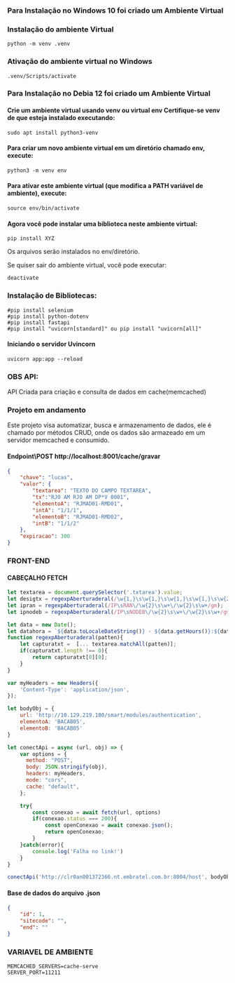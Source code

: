 ### Para Instalação no Windows 10 foi criado um Ambiente Virtual

### Instalação do ambiente Virtual

```shell
python -m venv .venv
```

### Ativação do ambiente virtual no Windows

```shell
.venv/Scripts/activate
```

### Para Instalação no Debia 12 foi criado um Ambiente Virtual
 #### Crie um ambiente virtual usando venv ou virtual env Certifique-se venv de que esteja instalado executando:
```shell
sudo apt install python3-venv
```
#### Para criar um novo ambiente virtual em um **diretório chamado env**, execute:
```shell
python3 -m venv env
```
#### Para ativar este ambiente virtual (que modifica a PATH variável de ambiente), execute:
```shell
source env/bin/activate
```
#### Agora você pode instalar uma biblioteca neste ambiente virtual:
```shell
pip install XYZ
```
Os arquivos serão instalados no env/diretório.

Se quiser sair do ambiente virtual, você pode executar:
```shell
deactivate
```

### Instalação de Bibliotecas: 
```shell
#pip install selenium
#pip install python-dotenv
#pip install fastapi
#pip install "uvicorn[standard]" ou pip install "uvicorn[all]"
```
#### Iniciando o servidor Uvincorn
```shell
uvicorn app:app --reload
```

### OBS API:
API Criada para criação e consulta de dados em cache(memcached)

### Projeto em andamento

Este projeto visa automatizar, busca e armazenamento de dados, ele é chamado por métodos CRUD, onde os dados são armazeado em um servidor memcached e consumido.

#### Endpoint\POST http://localhost:8001/cache/gravar
```json
{
    "chave": "lucas",
    "valor": {
        "textarea": "TEXTO DO CAMPO TEXTAREA",
        "tx":"RJO AM RJO AM DP*V 0001",
        "elementoA": "RJMAD01-RMD01",
        "intA": "1/1/1",
        "elementoB": "RJMAD01-RMD02",
        "intB": "1/1/2"
    },
    "expiracao": 300
}
```

### FRONT-END
#### CABEÇALHO FETCH

```js
let textarea = document.querySelector('.txtarea').value;
let desigtx = regexpAberturaderal(/\w{1,}\s\w{1,}\s\w{1,}\s\w{1,}\s\w{2}\*\w\s\d{4}|\w{1,}\s\w{1,}\s\w{1,}\s\w{1,}\s\d+\w\s\d+/gm);
let ipran = regexpAberturaderal(/IP\sRAN\/\w{2}\s\w+\/\w{2}\s\w+/gm);
let ipnodeb = regexpAberturaderal(/IP\sNODEB\/\w{2}\s\w+\/\w{2}\s\w+/gm);

let data = new Date();
let datahora = `${data.toLocaleDateString()} - ${data.getHours()}:${data.getMinutes()}`;
function regexpAberturaderal(patten){
    let capturatxt =  [... textarea.matchAll(patten)];
    if(capturatxt.length !== 0){
        return capturatxt[0][0];
    }
}

var myHeaders = new Headers({
    'Content-Type': 'application/json',
});

let bodyObj = {
    url: 'http://10.129.219.180/smart/modules/authentication',
    elementoA: 'BACAB05',
    elementoB: 'BACAB05'
}

let conectApi = async (url, obj) => {
    var options = {
      method: "POST",
      body: JSON.stringify(obj),
      headers: myHeaders,
      mode: "cors",
      cache: "default",
    };

    try{
        const conexao = await fetch(url, options)
        if(conexao.status === 200){
            const openConexao = await conexao.json();
            return openConexao;
        } 
    }catch(error){
        console.log('Falha no link!')
    }
}

conectApi('http://clr0an001372366.nt.embratel.com.br:8004/host', bodyObj)
```


#### Base de dados do arquivo .json
```json
{
    "id": 1,
    "sitecode": "",
    "end": ""
}
```

### VARIAVEL DE AMBIENTE
```.env
MEMCACHED_SERVERS=cache-serve
SERVER_PORT=11211
```